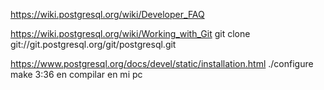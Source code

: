https://wiki.postgresql.org/wiki/Developer_FAQ

https://wiki.postgresql.org/wiki/Working_with_Git
git clone git://git.postgresql.org/git/postgresql.git

https://www.postgresql.org/docs/devel/static/installation.html
./configure
make
  3:36 en compilar en mi pc
